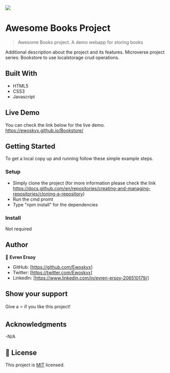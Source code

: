 ![](https://img.shields.io/badge/Microverse-blueviolet)

# Awesome Books Project

> Awesome Books project. A demo webapp for storing books


Additional description about the project and its features.
Microverse project series: Bookstore to use localstorage crud operations.

## Built With

- HTML5 
- CSS3
- Javascript



## Live Demo

You can check the link below for the live demo.
https://ewoskyx.github.io/Bookstore/


## Getting Started

To get a local copy up and running follow these simple example steps.

### Setup
- Simply clone the project (for more information please check the link https://docs.github.com/en/repositories/creating-and-managing-repositories/cloning-a-repository)
- Run the cmd promt
- Type "npm install" for the dependencies

### Install

Not required



## Author

👤 **Evren Ersoy**

- GitHub: [https://github.com/Ewoskyx]
- Twitter: [https://twitter.com/Ewoskyx]
- LinkedIn: [https://www.linkedin.com/in/evren-ersoy-206510179/]

## Show your support

Give a ⭐️ if you like this project!

## Acknowledgments

-N/A

## 📝 License
This project is [MIT](./MIT.md) licensed.
